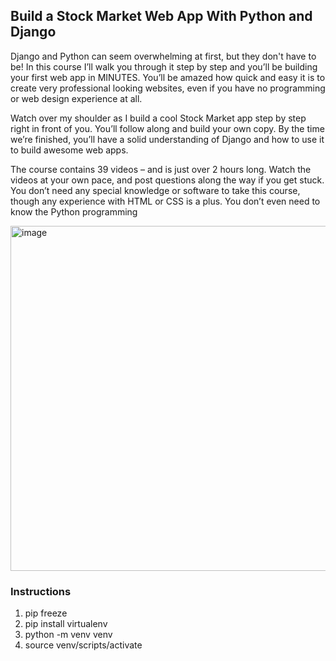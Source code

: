 ## Build a Stock Market Web App With Python and Django

Django and Python can seem overwhelming at first, but they don't have to be! In this course I’ll walk you through it step by step and you’ll be building your first web app in MINUTES. You’ll be amazed how quick and easy it is to create very professional looking websites, even if you have no programming or web design experience at all.

Watch over my shoulder as I build a cool Stock Market app step by step right in front of you. You’ll follow along and build your own copy. By the time we’re finished, you’ll have a solid understanding of Django and how to use it to build awesome web apps.

The course contains 39 videos – and is just over 2 hours long. Watch the videos at your own pace, and post questions along the way if you get stuck. You don’t need any special knowledge or software to take this course, though any experience with HTML or CSS is a plus. You don’t even need to know the Python programming

<img width="2235" height="552" alt="image" src="https://github.com/user-attachments/assets/66a9a29e-39b3-4af7-b483-71e488797ce1" />

### Instructions

1. pip freeze
2. pip install virtualenv
3. python -m venv venv
4. source venv/scripts/activate 
